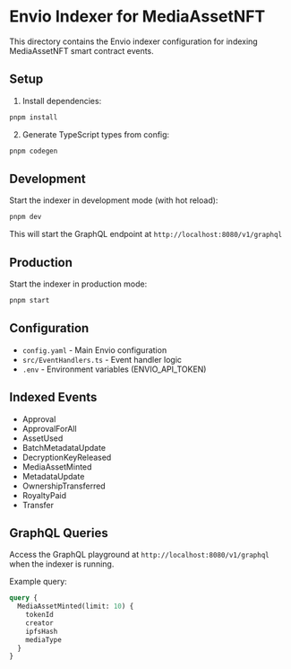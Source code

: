 # Envio Indexer for MediaAssetNFT

This directory contains the Envio indexer configuration for indexing MediaAssetNFT smart contract events.

## Setup

1. Install dependencies:
```bash
pnpm install
```

2. Generate TypeScript types from config:
```bash
pnpm codegen
```

## Development

Start the indexer in development mode (with hot reload):
```bash
pnpm dev
```

This will start the GraphQL endpoint at `http://localhost:8080/v1/graphql`

## Production

Start the indexer in production mode:
```bash
pnpm start
```

## Configuration

- `config.yaml` - Main Envio configuration
- `src/EventHandlers.ts` - Event handler logic
- `.env` - Environment variables (ENVIO_API_TOKEN)

## Indexed Events

- Approval
- ApprovalForAll
- AssetUsed
- BatchMetadataUpdate
- DecryptionKeyReleased
- MediaAssetMinted
- MetadataUpdate
- OwnershipTransferred
- RoyaltyPaid
- Transfer

## GraphQL Queries

Access the GraphQL playground at `http://localhost:8080/v1/graphql` when the indexer is running.

Example query:
```graphql
query {
  MediaAssetMinted(limit: 10) {
    tokenId
    creator
    ipfsHash
    mediaType
  }
}
```
